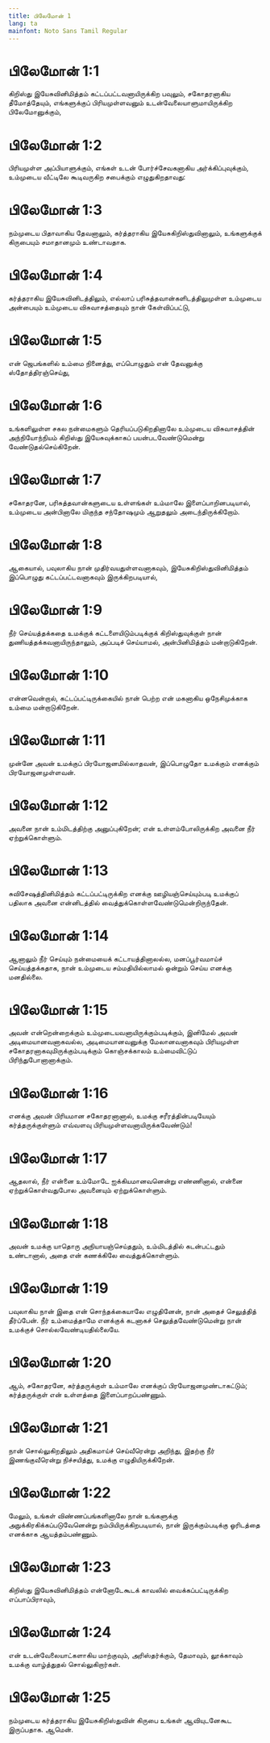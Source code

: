 ```yaml
---
title: பிலேமோன் 1
lang: ta
mainfont: Noto Sans Tamil Regular
---
```


# பிலேமோன் 1:1

கிறிஸ்து இயேசுவினிமித்தம் கட்டப்பட்டவனாயிருக்கிற பவுலும், சகோதரனாகிய தீமோத்தேயும், எங்களுக்குப் பிரியமுள்ளவனும் உடன்வேலையாளுமாயிருக்கிற பிலேமோனுக்கும்,

# பிலேமோன் 1:2

பிரியமுள்ள அப்பியாளுக்கும், எங்கள் உடன் போர்ச்சேவகனாகிய அர்க்கிப்புவுக்கும், உம்முடைய வீட்டிலே கூடிவருகிற சபைக்கும் எழுதுகிறதாவது:

# பிலேமோன் 1:3

நம்முடைய பிதாவாகிய தேவனாலும், கர்த்தராகிய இயேசுகிறிஸ்துவினாலும், உங்களுக்குக் கிருபையும் சமாதானமும் உண்டாவதாக.

# பிலேமோன் 1:4

கர்த்தராகிய இயேசுவினிடத்திலும், எல்லாப் பரிசுத்தவான்களிடத்திலுமுள்ள உம்முடைய அன்பையும் உம்முடைய விசுவாசத்தையும் நான் கேள்விப்பட்டு,

# பிலேமோன் 1:5

என் ஜெபங்களில் உம்மை நினைத்து, எப்பொழுதும் என் தேவனுக்கு ஸ்தோத்திரஞ்செய்து,

# பிலேமோன் 1:6

உங்களிலுள்ள சகல நன்மைகளும் தெரியப்படுகிறதினாலே உம்முடைய விசுவாசத்தின் அந்நியோந்நியம் கிறிஸ்து இயேசுவுக்காகப் பயன்படவேண்டுமென்று வேண்டுதல்செய்கிறேன்.

# பிலேமோன் 1:7

சகோதரனே, பரிசுத்தவான்களுடைய உள்ளங்கள் உம்மாலே இளைப்பாறினபடியால், உம்முடைய அன்பினாலே மிகுந்த சந்தோஷமும் ஆறுதலும் அடைந்திருக்கிறோம்.

# பிலேமோன் 1:8

ஆகையால், பவுலாகிய நான் முதிர்வயதுள்ளவனாகவும், இயேசுகிறிஸ்துவினிமித்தம் இப்பொழுது கட்டப்பட்டவனாகவும் இருக்கிறபடியால்,

# பிலேமோன் 1:9

நீர் செய்யத்தக்கதை உமக்குக் கட்டளையிடும்படிக்குக் கிறிஸ்துவுக்குள் நான் துணியத்தக்கவனாயிருந்தாலும், அப்படிச் செய்யாமல், அன்பினிமித்தம் மன்றாடுகிறேன்.

# பிலேமோன் 1:10

என்னவென்றால், கட்டப்பட்டிருக்கையில் நான் பெற்ற என் மகனாகிய ஒநேசிமுக்காக உம்மை மன்றாடுகிறேன்.

# பிலேமோன் 1:11

முன்னே அவன் உமக்குப் பிரயோஜனமில்லாதவன், இப்பொழுதோ உமக்கும் எனக்கும் பிரயோஜனமுள்ளவன்.

# பிலேமோன் 1:12

அவனை நான் உம்மிடத்திற்கு அனுப்புகிறேன்; என் உள்ளம்போலிருக்கிற அவனை நீர் ஏற்றுக்கொள்ளும்.

# பிலேமோன் 1:13

சுவிசேஷத்தினிமித்தம் கட்டப்பட்டிருக்கிற எனக்கு ஊழியஞ்செய்யும்படி உமக்குப் பதிலாக அவனை என்னிடத்தில் வைத்துக்கொள்ளவேண்டுமென்றிருந்தேன்.

# பிலேமோன் 1:14

ஆனாலும் நீர் செய்யும் நன்மையைக் கட்டாயத்தினாலல்ல, மனப்பூர்வமாய்ச் செய்யத்தக்கதாக, நான் உம்முடைய சம்மதியில்லாமல் ஒன்றும் செய்ய எனக்கு மனதில்லை.

# பிலேமோன் 1:15

அவன் என்றென்றைக்கும் உம்முடையவனாயிருக்கும்படிக்கும், இனிமேல் அவன் அடிமையானவனாகவல்ல, அடிமையானவனுக்கு மேலானவனாகவும் பிரியமுள்ள சகோதரனாகவுமிருக்கும்படிக்கும் கொஞ்சக்காலம் உம்மைவிட்டுப் பிரிந்துபோனானாக்கும்.

# பிலேமோன் 1:16

எனக்கு அவன் பிரியமான சகோதரனானால், உமக்கு சரீரத்தின்படியேயும் கர்த்தருக்குள்ளும் எவ்வளவு பிரியமுள்ளவனாயிருக்கவேண்டும்!

# பிலேமோன் 1:17

ஆதலால், நீர் என்னை உம்மோடே ஐக்கியமானவனென்று எண்ணினால், என்னை ஏற்றுக்கொள்வதுபோல அவனையும் ஏற்றுக்கொள்ளும்.

# பிலேமோன் 1:18

அவன் உமக்கு யாதொரு அநியாயஞ்செய்ததும், உம்மிடத்தில் கடன்பட்டதும் உண்டானால், அதை என் கணக்கிலே வைத்துக்கொள்ளும்.

# பிலேமோன் 1:19

பவுலாகிய நான் இதை என் சொந்தக்கையாலே எழுதினேன், நான் அதைச் செலுத்தித் தீர்ப்பேன். நீர் உம்மைத்தாமே எனக்குக் கடனாகச் செலுத்தவேண்டுமென்று நான் உமக்குச் சொல்லவேண்டியதில்லையே.

# பிலேமோன் 1:20

ஆம், சகோதரனே, கர்த்தருக்குள் உம்மாலே எனக்குப் பிரயோஜனமுண்டாகட்டும்; கர்த்தருக்குள் என் உள்ளத்தை இளைப்பாறப்பண்ணும்.

# பிலேமோன் 1:21

நான் சொல்லுகிறதிலும் அதிகமாய்ச் செய்வீரென்று அறிந்து, இதற்கு நீர் இணங்குவீரென்று நிச்சயித்து, உமக்கு எழுதியிருக்கிறேன்.

# பிலேமோன் 1:22

மேலும், உங்கள் விண்ணப்பங்களினாலே நான் உங்களுக்கு அநுக்கிரகிக்கப்படுவேனென்று நம்பியிருக்கிறபடியால், நான் இருக்கும்படிக்கு ஓரிடத்தை எனக்காக ஆயத்தம்பண்ணும்.

# பிலேமோன் 1:23

கிறிஸ்து இயேசுவினிமித்தம் என்னோடேகூடக் காவலில் வைக்கப்பட்டிருக்கிற எப்பாப்பிராவும்,

# பிலேமோன் 1:24

என் உடன்வேலையாட்களாகிய மாற்குவும், அரிஸ்தர்க்கும், தேமாவும், லூக்காவும் உமக்கு வாழ்த்துதல் சொல்லுகிறார்கள்.

# பிலேமோன் 1:25

நம்முடைய கர்த்தராகிய இயேசுகிறிஸ்துவின் கிருபை உங்கள் ஆவியுடனேகூட இருப்பதாக. ஆமென்.


